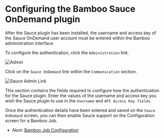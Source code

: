Configuring the Bamboo Sauce OnDemand plugin
=============

After the Sauce plugin has been installed, the username and access key of the Sauce OnDemand user account must be entered within the Bamboo administration interface.

To configure the authentication, click the `Administration` link.

![Admin](##admin.png##)

Click on the `Sauce OnDemand` link within the `Communication` section.

![Sauce Admin Link](##admin-sauce-link.png##)

This section contains the fields required to configure how the authentication for the Sauce plugin.  Enter the values of the username and access key you wish the Sauce plugin to use in the `Username` and `API Access Key fields`.

Once the authentication details have been entered and saved on the `Sauce OnDemand` screen, you can then enable Sauce support on the Configuration screen for a Bamboo Job.

* _Next_: [Bamboo Job Configuration](##04-Job-Configuration.md##)
